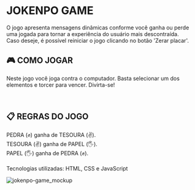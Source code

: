 <h1>JOKENPO GAME</h1>
<p>
  O jogo apresenta mensagens dinâmicas conforme você ganha ou perde uma jogada para tornar a experiência do usuário mais descontraída.
  <br>
  Caso deseje, é possível reiniciar o jogo clicando no botão 'Zerar placar'.
</p>

<h2>🎮 COMO JOGAR</h2>
<p>Neste jogo você joga contra o computador. Basta selecionar um dos elementos e torcer para vencer. Divirta-se!</p>
<br>

<h2>📋 REGRAS DO JOGO</h2>
<p>
  PEDRA (✊) ganha de TESOURA (✌️).
  <br>
  TESOURA (✌️) ganha de PAPEL (🖐️).
  <br>
  PAPEL (🖐️) ganha de PEDRA (✊).
<br>
<br>
Tecnologias utilizadas: HTML, CSS e JavaScript</p>

<img src="https://github.com/willianpocinhos/jokenpo-game/blob/main/assets/jokenpo-mockup.png?raw=true" alt="jokenpo-game_mockup">

